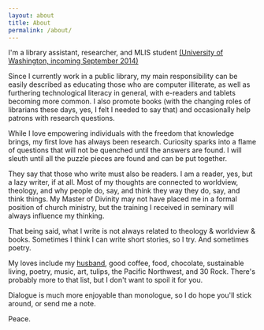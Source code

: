 ```yaml
---
layout: about
title: About
permalink: /about/
---
```

I'm a library assistant, researcher, and MLIS student [(University of Washington, incoming September 2014)](http://ischool.uw.edu/academics/mlis)

Since I currently work in a public library, my main responsibility can be easily described as educating those who are computer illiterate, as well as furthering technological literacy in general, with e-readers and tablets becoming more common. I also promote books (with the changing roles of librarians these days, yes, I felt I needed to say that) and occasionally help patrons with research questions.

While I love empowering individuals with the freedom that knowledge brings, my first love has always been research. Curiosity sparks into a flame of questions that will not be quenched until the answers are found. I will sleuth until all the puzzle pieces are found and can be put together.

They say that those who write must also be readers. I am a reader, yes, but a lazy writer, if at all. Most of my thoughts are connected to worldview, theology, and why people do, say, and think they way they do, say, and think things. My Master of Divinity may not have placed me in a formal position of church ministry, but the training I received in seminary will always influence my thinking.

That being said, what I write is not always related to theology & worldview & books. Sometimes I think I can write short stories, so I try. And sometimes poetry.

My loves include my [husband](http://www.charlespeters.net), good coffee, food, chocolate, sustainable living, poetry, music, art, tulips, the Pacific Northwest, and 30 Rock. There's probably more to that list, but I don't want to spoil it for you.

Dialogue is much more enjoyable than monologue, so I do hope you'll stick around, or send me a note.


Peace.
